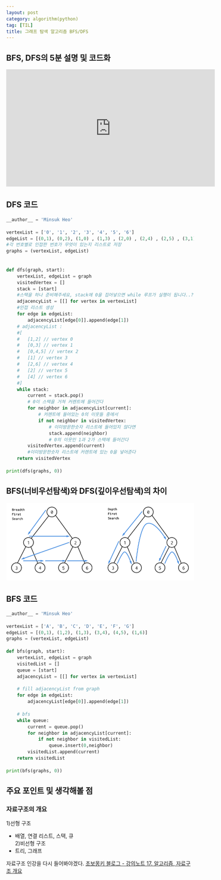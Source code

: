 ```yaml
---
layout: post
category: algorithm(python)
tag: [TIL]
title: 그래프 탐색 알고리즘 BFS/DFS
---
```


## BFS, DFS의 5분 설명 및 코드화

<iframe width="560" height="315" src="https://www.youtube.com/embed/0v3293kcjTI" title="YouTube video player" frameborder="0" allow="accelerometer; autoplay; clipboard-write; encrypted-media; gyroscope; picture-in-picture" allowfullscreen></iframe>

## DFS 코드

```python
__author__ = 'Minsuk Heo'

vertexList = ['0', '1', '2', '3', '4', '5', '6']
edgeList = [(0,1), (0,2), (1,0) , (1,3) , (2,0) , (2,4) , (2,5) , (3,1), (4,2) , (4,6), (5,2), (6,4)]
#각 번호별로 인접한 번호가 무엇이 있는지 리스트로 저장
graphs = (vertexList, edgeList)


def dfs(graph, start):
    vertexList, edgeList = graph
    visitedVertex = []
    stack = [start]
    #스택을 하나 준비해주세요, stack에 0을 집어넣으면 while 루프가 실행이 됩니다..?
    adjacencyList = [[] for vertex in vertexList]
    #인접 리스트 생성
    for edge in edgeList:
        adjacencyList[edge[0]].append(edge[1])
    # adjacencyList : 
    #[
    #   [1,2] // vertex 0
    #   [0,3] // vertex 1
    #   [0,4,5] // vertex 2
    #   [1] // vertex 3
    #   [2,6] // vertex 4
    #   [2] // vertex 5
    #   [4] // vertex 6
    #]  
    while stack:
        current = stack.pop()
        # 0이 스택을 거쳐 커렌트에 들어간다
        for neighbor in adjacencyList[current]:
            # 커렌트에 들어있는 0의 이웃들 중에서
            if not neighbor in visitedVertex:
                # 이미방문한숫자 리스트에 들어있지 않다면 
                stack.append(neighbor)
                # 0의 이웃인 1과 2가 스택에 들어간다 
        visitedVertex.append(current)
        #이미방문한숫자 리스트에 커렌트에 있는 0을 넣어준다
    return visitedVertex

print(dfs(graphs, 0))
```

## BFS(너비우선탐색)와 DFS(깊이우선탐색)의 차이

![dfs bfs의 차이](/public/img/bfs-dfs.png)

## BFS 코드

```python
__author__ = 'Minsuk Heo'

vertexList = ['A', 'B', 'C', 'D', 'E', 'F', 'G']
edgeList = [(0,1), (1,2), (1,3), (3,4), (4,5), (1,6)]
graphs = (vertexList, edgeList)

def bfs(graph, start):
    vertexList, edgeList = graph
    visitedList = []
    queue = [start]
    adjacencyList = [[] for vertex in vertexList]

    # fill adjacencyList from graph
    for edge in edgeList:
        adjacencyList[edge[0]].append(edge[1])

    # bfs
    while queue:
        current = queue.pop()
        for neighbor in adjacencyList[current]:
            if not neighbor in visitedList:
                queue.insert(0,neighbor)
        visitedList.append(current)
    return visitedList

print(bfs(graphs, 0))
```

## 주요 포인트 및 생각해볼 점

### 자료구조의 개요  

1)선형 구조  
- 배열, 연결 리스트, 스택, 큐  
2)비선형 구조
- 트리, 그래프

자료구조 인강을 다시 들어봐야겠다.
[초보몽키 블로그 - 강의노트 17. 알고리즘, 자료구조 개요](https://wayhome25.github.io/cs/2017/04/17/cs-18/)